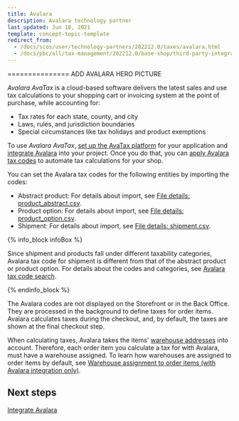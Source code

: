 ```yaml
---
title: Avalara
description: Avalara technology partner
last_updated: Jun 18, 2021
template: concept-topic-template
redirect_from:
  - /docs/scos/user/technology-partners/202212.0/taxes/avalara.html
  - /docs/pbc/all/tax-management/202212.0/base-shop/third-party-integrations/avalara.html
---
```


=============== ADD AVALARA HERO PICTURE

*Avalara AvaTax* is a cloud-based software delivers the latest sales and use tax calculations to your shopping cart or invoicing system at the point of purchase, while accounting for:

* Tax rates for each state, county, and city  
* Laws, rules, and jurisdiction boundaries  
* Special circumstances like tax holidays and product exemptions

To use *Avalara AvaTax*, [set up the AvaTax platform](https://help.avalara.com/Avalara_AvaTax_Update/Set_up_AvaTax_Update) for your application and [integrate Avalara](/docs/scos/dev/technology-partner-guides/{{site.version}}/taxes/avalara/integrating-avalara.html) into your project. Once you do that, you can [apply Avalara tax codes](https://help.avalara.com/Avalara_AvaTax_Update/Avalara_tax_codes) to automate tax calculations for your shop.

You can set the Avalara tax codes for the following entities by importing the codes:

* Abstract product: For details about import, see [File details: product_abstract.csv](/docs/pbc/all/product-information-management/{{site.version}}/base-shop/import-and-export-data/products-data-import/file-details-product-abstract.csv.html).
* Product option: For details about import, see [File details: product_option.csv](/docs/pbc/all/product-information-management/{{site.version}}/base-shop/import-and-export-data/product-options/file-details-product-option.csv.html).
* Shipment: For details about import, see [File details: shipment.csv](/docs/scos/dev/data-import/{{site.version}}/data-import-categories/commerce-setup/file-details-shipment.csv.html).

{% info_block infoBox %}

Since shipment and products fall under different taxability categories, Avalara tax code for shipment is different from that of the abstract product or product option. For details about the codes and categories, see [Avalara tax code search](https://taxcode.avatax.avalara.com/).

{% endinfo_block %}

The Avalara codes are not displayed on the Storefront or in the Back Office. They are processed in the background to define taxes for order items. Avalara calculates taxes during the checkout, and, by default, the taxes are shown at the final checkout step.

When calculating taxes, Avalara takes the items' [warehouse addresses](/docs/pbc/all/warehouse-management-system/{{site.version}}/base-shop/inventory-management-feature-overview.html#defining-a-warehouse-address) into account. Therefore, each order item you calculate a tax for with Avalara, must have a warehouse assigned. To learn how warehouses are assigned to order items by default, see [Warehouse assignment to order items (with Avalara integration only)](/docs/pbc/all/warehouse-management-system/{{site.version}}/base-shop/inventory-management-feature-overview.html#warehouse-assignment-to-order-items-with-avalara-integration-only).

## Next steps

[Integrate Avalara](/docs/pbc/all/tax-management/{{site.version}}/avalara/integrate-avalara.html)
